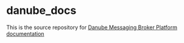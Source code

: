 # danube_docs

This is the source repository for [Danube Messaging Broker Platform documentation](https://danube-docs.dev-state.com/)
